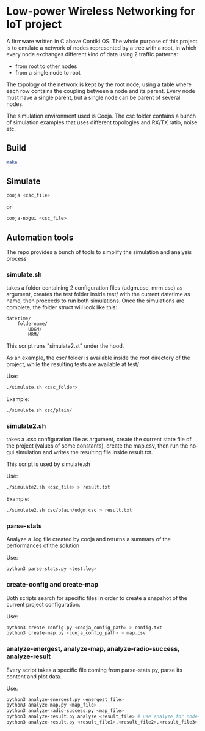 # Low-power Wireless Networking for IoT project
A firmware written in C above Contiki OS. The whole purpose of this project is to emulate a network of nodes represented by a tree with a root, in which every node exchanges different kind of data using 2 traffic patterns:

- from root to other nodes
- from a single node to root

The topology of the network is kept by the root node, using a table where each row contains the coupling between a node and its parent. Every node must have a single parent, but a single node can be parent of several nodes.

The simulation environment used is Cooja. The csc folder contains a bunch of simulation examples that uses different topologies and RX/TX ratio, noise etc.

## Build
```bash
make
```
## Simulate
```bash
cooja <csc_file>
```
or
```bash
cooja-nogui <csc_file>
```
## Automation tools
The repo provides a bunch of tools to simplify the simulation and analysis process

### simulate.sh
takes a folder containing 2 configuration files (udgm.csc, mrm.csc) as argument,
creates the test folder inside test/ with the current datetime as name,
then proceeds to run both simulations.
Once the simulations are complete, the folder struct will look like this:

    datetime/
        foldername/
            UDGM/
            MRM/

This script runs "simulate2.st" under the hood.

As an example, the csc/ folder is available inside the root directory of the project, while the resulting tests are available at test/

Use:
```bash
./simulate.sh <csc_folder>
```

Example:
```bash
./simulate.sh csc/plain/
```


### simulate2.sh
takes a .csc configuration file as argument, create the current state file of the project (values of some constants), create the map.csv, then run the no-gui simulation and writes the resulting file inside result.txt.

This script is used by simulate.sh

Use:
```bash
./simulate2.sh <csc_file> > result.txt
```

Example:
```bash
./simulate2.sh csc/plain/udgm.csc > result.txt
```

### parse-stats
Analyze a .log file created by cooja and returns a summary of the performances of the solution

Use:
```bash
python3 parse-stats.py <test.log>
```

### create-config and create-map
Both scripts search for specific files in order to create a snapshot of the current project configuration.

Use:
```bash
python3 create-config.py <cooja_config_path> > config.txt
python3 create-map.py <cooja_config_path> > map.csv
```

### analyze-energest, analyze-map, analyze-radio-success, analyze-result
Every script takes a specific file coming from parse-stats.py, parse its content and plot data.

Use:
```bash
python3 analyze-energest.py <energest_file>
python3 analyze-map.py <map_file>
python3 analyze-radio-success.py <map_file>
python3 analyze-result.py analyze <result_file> # use analyze for node-to-node analysis
python3 analyze-result.py <result_file1>,<result_file2>,<result_file3> # use compare for comparing more files

```

